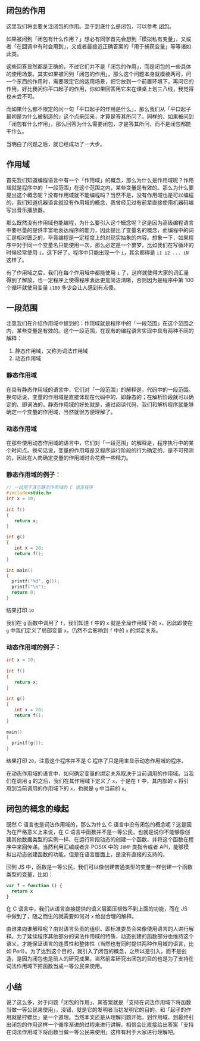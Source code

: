 ## 闭包的作用

这里我们将主要关注闭包的作用。至于到底什么是闭包，可以参考 [闭包](./闭包是什么.html)。

如果被问到「闭包有什么作用？」想必有同学首先会想到「模拟私有变量」，又或者「在回调中有时会用到」，又或者最接近正确答案的「用于捕获变量」等等诸如此类。

这些回答显然都是正确的，不过它们并不是「闭包的作用」，而是闭包的一些具体的使用场景。其实如果被问到「闭包的作用」，那么这个问题本身就模棱两可，问一个东西的作用时，需要限定它的适用场景，把它放到一个前置环境下，再问它的作用。好比我问你平口起子的作用，你如果回答用它来在课桌上划三八线，我觉得也未尝不可。

而如果什么都不限定的问一句「平口起子的作用是什么」，那么我们从「平口起子最初是为什么被制造的」这个点来回来，才算是答其所问了。同样的，如果被问到「闭包有什么作用」，那么回答为什么需要闭包，才是答其所问，而不是闭包都能干什么。

当明白了问题之后，就已经成功了一大步。

## 作用域

首先我们知道编程语言中有一个「作用域」的概念，那么为什么是作用域呢？作用域就是程序中的「一段范围」在这个范围之内，某些变量是有效的。那么为什么要提出这个概念呢？没有作用域就不能编程吗？当然不是，没有作用域也是可以编程的，我们知道机器语言就没有作用域的概念，我曾经见过有前辈直接使用机器码编写出音乐播放器。

那么既然没有作用域也能编程，为什么要引入这个概念呢？这是因为高级编程语言中要尽量的提供丰富地表达程序的能力，因此提出了变量名的概念，而编程中的词汇是相对匮乏的，毕竟编程是一定程度上的对现实抽象的内容。想象一下，如果程序中对于同一个变量名只能使用一次，那么必定是一个噩梦，比如我们在写循环的时候经常使用 `i`，这下好了，程序中只能出现一个 `i`，其余都得是 `i1 i2 ... iN` 这样了。

有了作用域之后，我们在每个作用域中都能使用 `i` 了，这样就使得大家的词汇量得到了解放，也一定程序上使得程序表达更加简洁清晰，否则因为是程序中第 100 个循环就使用变量 `i100` 多少会让人感到有点傻。

## 一段范围

注意我们在介绍作用域中提到的：作用域就是程序中的「一段范围」在这个范围之内，某些变量是有效的。这个一段范围，在现有的编程语言实现中具有两种不同的解释：

1. 静态作用域，又称为词法作用域
2. 动态作用域

### 静态作用域

在具有静态作用域的语言中，它们对「一段范围」的解释是，代码中的一段范围。换句话说，变量的作用域是直接体现在代码中的、即静态的；在解析阶段就可以确定的、即词法的。静态作用域的好处就是，通过阅读代码，我们和解析程序就能够确定一个变量的作用域，当然就很方便理解了。

### 动态作用域

在那些使用动态作用域的语言中，它们对「一段范围」的解释是，程序执行中的某个时间点。换句话说，变量的作用域是又程序运行阶段的行为确定的，是不可预测的，因此在人肉确定变量的作用域时会花费一些精力。

### 静态作用域的例子：

```c
// 一段用于演示静态作用域的 C 语言程序
#include<stdio.h> 
int x = 10; 
  
int f() 
{ 
   return x; 
} 

int g() 
{ 
   int x = 20; 
   return f(); 
} 
  
int main() 
{ 
  printf("%d", g()); 
  printf("\n"); 
  return 0; 
} 
```

结果打印 `10`

我们在 `g` 函数中调用了 `f`，我们知道 `f` 中的 `x` 就是全局作用域下的 `x`，因此即使在 `g` 中我们定义了局部变量 `x`，仍然不会影响到 `f` 中的 `x` 的绑定关系。


### 动态作用域的例子：

```c
int x = 10; 
  
int f() 
{ 
   return x; 
} 
  
int g() 
{ 
   int x = 20; 
   return f(); 
} 
  
main() 
{ 
  printf(g()); 
}
```

结果打印 `20`，注意这个程序并不是 C 程序了只是用来显示动态作用域的程序。

在动态作用域的语言中，如何确定变量的绑定关系取决于当前调用的作用域。当我们在调用 `g` 的之后，我们在其作用域下定义了 `x`，于是在 `f` 中，其内部的 `x` 将引用到当前调用的作用域下的 `x`，也就是 `g` 中当前的 `x`。

## 闭包的概念的缘起

既然 C 语言也是词法作用域的，那么为什么 C 语言中没有闭包的概念呢？这是因为在严格意义上来说，在 C 语言中函数并不是一等公民，也就是说你不能够像创建其他数据类型的实例一样、在运行阶段动态的创建一个函数、并将这个函数在程序中来回传递。当然利用汇编或者非 POSIX 中的 `JUMP` 类指令或者 API，能够模拟出动态创建函数的功能，但是在语言层面上，是没有直接的支持的。

回到 JS 中，函数是一等公民，我们可以像创建普通类型的变量一样创建一个函数类型的变量，比如：

```js
var f = function () {
  return x
}
```

在 C 语言中，我们从语言直接提供的语义层面压根做不到上面的功能，而在 JS 中做到了，随之而生的就需要如何对 `x` 给出合理的解释。

由谁来向谁解释呢？由对语言负责的组织、即标准委员会来像使用语言的人进行解释。为了延续程序其他部分的词法作用域的特质，动态创建的函数部分也维持这个语义，才能保证语言的连贯性和整体性（当然也有同时提供两种作用域的语言，比如 Perl）。为了达到这个目的，就引入了闭包的概念，之所以是引入，而不是创造，是因为闭包也是前人的研究成果，当然前辈研究出闭包的目的也是为了支持在词法作用域下把函数当成一等公民来使用。

## 小结

说了这么多，对于问题「闭包的作用」，其答案就是「支持在词法作用域下将函数当做一等公民来使用」，没错，就是它的发明者当初发明它的目的。和「起子的作用就是拧螺丝」是一个道理。当然本文还是从理解问题开始，到作用域、到最终引出闭包的作用这样一个循序渐进的过程来进行讲解。相信会比直接给出答案「支持在词法作用域下将函数当做一等公民来使用」这样有利于大家进行理解吧。
